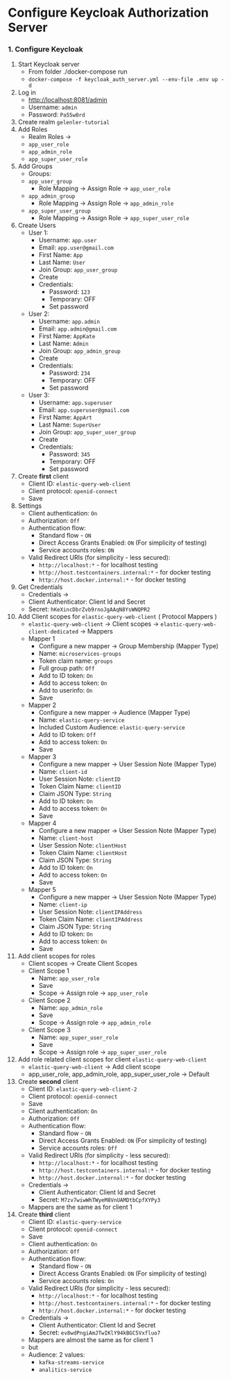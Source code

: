 # Configure Keycloak Authorization Server

### 1. Configure Keycloak

1. Start Keycloak server
    - From folder ./docker-compose run
    - `docker-compose -f keycloak_auth_server.yml --env-file .env up -d`
2. Log in
    - [http://localhost:8081/admin](http://localhost:8081/admin)
    - Username: `admin`
    - Password: `Pa55w0rd`
3. Create realm `gelenler-tutorial`
4. Add Roles
    - Realm Roles ->
    - `app_user_role`
    - `app_admin_role`
    - `app_super_user_role`
5. Add Groups
    - Groups:
    - `app_user_group`
        - Role Mapping -> Assign Role -> `app_user_role`
    - `app_admin_group`
        - Role Mapping -> Assign Role -> `app_admin_role`
    - `app_super_user_group`
        - Role Mapping -> Assign Role -> `app_super_user_role`
6. Create Users
    - User 1:
        - Username: `app.user`
        - Email: `app.user@gmail.com`
        - First Name: `App`
        - Last Name: `User`
        - Join Group: `app_user_group`
        - Create
        - Credentials:
            - Password: `123`
            - Temporary:  OFF
            - Set password
    - User 2:
        - Username: `app.admin`
        - Email: `app.admin@gmail.com`
        - First Name: `AppKate`
        - Last Name: `Admin`
        - Join Group: `app_admin_group`
        - Create
        - Credentials:
            - Password: `234`
            - Temporary:  OFF
            - Set password
    - User 3:
        - Username: `app.superuser`
        - Email: `app.superuser@gmail.com`
        - First Name: `AppArt`
        - Last Name: `SuperUser`
        - Join Group: `app_super_user_group`
        - Create
        - Credentials:
            - Password: `345`
            - Temporary:  OFF
            - Set password
7. Create **first** client
    - Client ID: `elastic-query-web-client`
    - Client protocol: `openid-connect`
    - Save
8. Settings
    - Client authentication: `On`
    - Authorization: `Off`
    - Authentication flow:
        - Standard flow - `ON`
        - Direct Access Grants Enabled: `ON` (For simplicity of testing)
        - Service accounts roles: `ON`
    - Valid Redirect URIs (for simplicity - less secured):
        - `http://localhost:*` - for localhost testing
        - `http://host.testcontainers.internal:*` - for docker testing
        - `http://host.docker.internal:*` - for docker testing
9. Get Credentials
    - Credentials ->
    - Client Authenticator: Client Id and Secret
    - Secret: `hKeXincDbrZvb9rnoJgAAqN8YsWNQPR2`
10. Add Client scopes for `elastic-query-web-client` ( Protocol Mappers )
    - `elastic-query-web-client` -> Client scopes -> `elastic-query-web-client-dedicated` -> Mappers
    - Mapper 1
        - Configure a new mapper -> Group Membership (Mapper Type)
        - Name: `microservices-groups`
        - Token claim name: `groups`
        - Full group path: `Off`
        - Add to ID token: `On`
        - Add to access token: `On`
        - Add to userinfo: `On`
        - Save
    - Mapper 2
        - Configure a new mapper -> Audience (Mapper Type)
        - Name: `elastic-query-service`
        - Included Custom Audience: `elastic-query-service`
        - Add to ID token: `Off`
        - Add to access token: `On`
        - Save
    - Mapper 3
        - Configure a new mapper -> User Session Note (Mapper Type)
        - Name: `client-id`
        - User Session Note: `clientID`
        - Token Claim Name: `clientID`
        - Claim JSON Type: `String`
        - Add to ID token: `On`
        - Add to access token: `On`
        - Save
    - Mapper 4
        - Configure a new mapper -> User Session Note (Mapper Type)
        - Name: `client-host`
        - User Session Note: `clientHost`
        - Token Claim Name: `clientHost`
        - Claim JSON Type: `String`
        - Add to ID token: `On`
        - Add to access token: `On`
        - Save
    - Mapper 5
        - Configure a new mapper -> User Session Note (Mapper Type)
        - Name: `client-ip`
        - User Session Note: `clientIPAddress`
        - Token Claim Name: `clientIPAddress`
        - Claim JSON Type: `String`
        - Add to ID token: `On`
        - Add to access token: `On`
        - Save
11. Add client scopes for roles
    - Client scopes -> Create Client Scopes
    - Client Scope 1
        - Name: `app_user_role`
        - Save
        - Scope -> Assign role -> `app_user_role`
    - Client Scope 2
        - Name: `app_admin_role`
        - Save
        - Scope -> Assign role -> `app_admin_role`
    - Client Scope 3
        - Name: `app_super_user_role`
        - Save
        - Scope -> Assign role -> `app_super_user_role`
12. Add role related client scopes for client `elastic-query-web-client`
    - `elastic-query-web-client` -> Add client scope
    - app_user_role, app_admin_role, app_super_user_role -> Default
13. Create **second** client
    - Client ID: `elastic-query-web-client-2`
    - Client protocol: `openid-connect`
    - Save
    - Client authentication: `On`
    - Authorization: `Off`
    - Authentication flow:
        - Standard flow - `ON`
        - Direct Access Grants Enabled: `ON` (For simplicity of testing)
        - Service accounts roles: `Off`
    - Valid Redirect URIs (for simplicity - less secured):
        - `http://localhost:*` - for localhost testing
        - `http://host.testcontainers.internal:*` - for docker testing
        - `http://host.docker.internal:*` - for docker testing
    - Credentials ->
        - Client Authenticator: Client Id and Secret
        - Secret: `M7zv7wiwWhTWyeM8VnUAMDtbCpfXYPy3`
    - Mappers are the same as for client 1
14. Create **third** client
    - Client ID: `elastic-query-service`
    - Client protocol: `openid-connect`
    - Save
    - Client authentication: `On`
    - Authorization: `Off`
    - Authentication flow:
        - Standard flow - `ON`
        - Direct Access Grants Enabled: `ON` (For simplicity of testing)
        - Service accounts roles: `On`
    - Valid Redirect URIs (for simplicity - less secured):
        - `http://localhost:*` - for localhost testing
        - `http://host.testcontainers.internal:*` - for docker testing
        - `http://host.docker.internal:*` - for docker testing
    - Credentials ->
        - Client Authenticator: Client Id and Secret
        - Secret: `ev8wdPngiAmJTwIKlY94kBGC5Vxfluo7`
    - Mappers are almost the same as for client 1
    - but
    - Audience: 2 values:
      - `kafka-streams-service`
      - `analitics-service`
